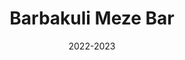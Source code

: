 ---
#preview
title: Barbakuli Meze Bar
image: /images/Portfolio/Barbakuli/1-1-min.webp
category: Photoshoot & Social Media
date: 2022-2023

#params
layout: "three"

#full details
introTitle: Barbakuli <span class="mil-thin">Meze Bar</span>

details:
    - label: "Client:"
      value: "Barbakuli Meze & Bar Restaurant"

    - label: "Service:"
      value: "Photoshoot & Social Media"

    - label: "Date:"
      value: "2022-2023"

description:
    enabled: 1
    title: Barbakuli Meze Bar – Social Media Presence with Flavor
    content: "
      <p>From mouth-watering table spreads to warm Aegean textures, we crafted a visual and strategic identity for Barbakuli Meze Bar on social media. Through creative content planning, professional photography, and authentic storytelling, we brought the soul of the meze experience to the digital world — attracting new audiences while staying true to its local charm.</p>
    "

gallery: 
    enabled: 1
    items:
        - image: /images/Portfolio/Barbakuli/1-6-min.webp
          alt: "Barbakuli Meze Photography"

        - image: /images/Portfolio/Barbakuli/2-6-min.webp
          alt: "Barbakuli Food Styling"

        - image: /images/Portfolio/Barbakuli/3-6-min.webp
          alt: "Barbakuli Social Media Content"

        - image: /images/Portfolio/Barbakuli/4-6-min.webp
          alt: "Barbakuli Brand Visuals"
---